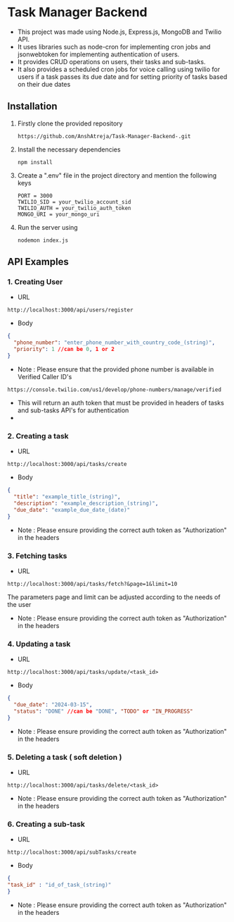 # Task Manager Backend

- This project was made using Node.js, Express.js, MongoDB and Twilio API.
- It uses libraries such as node-cron for implementing cron jobs and jsonwebtoken for implementing authentication of users.
- It provides CRUD operations on users, their tasks and sub-tasks.
- It also provides a scheduled cron jobs for voice calling using twilio for users if a task passes its due date and for setting priority of tasks based on their due dates

## Installation

1. Firstly clone the provided repository
    ```plaintext
    https://github.com/AnshAtreja/Task-Manager-Backend-.git
    ```
2. Install the necessary dependencies
   ```plaintext
   npm install
   ```
3. Create a ".env" file in the project directory and mention the following keys
   ```plaintext
   PORT = 3000
   TWILIO_SID = your_twilio_account_sid
   TWILIO_AUTH = your_twilio_auth_token
   MONGO_URI = your_mongo_uri
   ```
4. Run the server using
   ```plaintext
   nodemon index.js
   ```

## API Examples

### 1. Creating User
  - URL
  ```
  http://localhost:3000/api/users/register
  ```
  - Body
  ```json
  {
    "phone_number": "enter_phone_number_with_country_code_(string)",
    "priority": 1 //can be 0, 1 or 2
  }
  ```
  - Note : Please ensure that the provided phone number is available in Verified Caller ID's
  ```plaintext
  https://console.twilio.com/us1/develop/phone-numbers/manage/verified
  ```
  - This will return an auth token that must be provided in headers of tasks and sub-tasks API's for authentication
  - 
### 2. Creating a task
  - URL
  ```
  http://localhost:3000/api/tasks/create
  ```
  - Body
  ```json
  {
    "title": "example_title_(string)",
    "description": "example_description_(string)",
    "due_date": "example_due_date_(date)"
  }
  ```
  - Note : Please ensure providing the correct auth token as "Authorization" in the headers

### 3. Fetching tasks
  - URL
  ```
  http://localhost:3000/api/tasks/fetch?&page=1&limit=10
  ```
  The parameters page and limit can be adjusted according to the needs of the user
  - Note : Please ensure providing the correct auth token as "Authorization" in the headers

### 4. Updating a task
  - URL
  ```
  http://localhost:3000/api/tasks/update/<task_id>
  ```
  - Body
  ```json
  {
    "due_date": "2024-03-15",
    "status": "DONE" //can be "DONE", "TODO" or "IN_PROGRESS"
  }
  ```
  - Note : Please ensure providing the correct auth token as "Authorization" in the headers

### 5. Deleting a task ( soft deletion )
  - URL
  ```
  http://localhost:3000/api/tasks/delete/<task_id>
  ```
  - Note : Please ensure providing the correct auth token as "Authorization" in the headers

### 6. Creating a sub-task
  - URL
  ```
  http://localhost:3000/api/subTasks/create
  ```
  - Body
  ```json
  {
  "task_id" : "id_of_task_(string)"
  }
  ```
  - Note : Please ensure providing the correct auth token as "Authorization" in the headers

  







